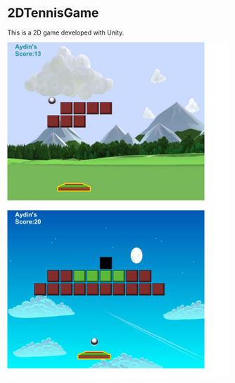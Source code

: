 # 2DTennisGame

This is a 2D game developed with Unity.


![Screenshot](1.jpg)
![Screenshot](2.jpg)
